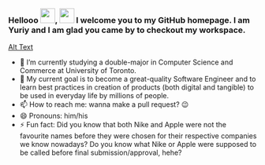 ### Hellooo <img src="https://raw.githubusercontent.com/MartinHeinz/MartinHeinz/master/wave.gif" width="30px">, <img src="https://tenor.com/view/red-panda-cute-paws-excited-happy-gif-16925412" width="30px"> I welcome you to my GitHub homepage. I am Yuriy and I am glad you came by to checkout my workspace.

<!--
**WhyTTea/WhyTTea** is a ✨ _special_ ✨ repository because its `README.md` (this file) appears on your GitHub profile.-->

[Alt Text](https://media.giphy.com/media/vFKqnCdLPNOKc/giphy.gif)

- 🔭 I’m currently studying a double-major in Computer Science and Commerce at University of Toronto.
- 🌱 My current goal is to become a great-quality Software Engineer and to learn best practices in creation of products (both digital and tangible) to be used in everyday life by millions of people.
- 📫 How to reach me: wanna make a pull request? 😉
- 😄 Pronouns: him/his
- ⚡ Fun fact: Did you know that both Nike and Apple were not the favourite names before they were chosen for their respective companies we know nowadays? Do you know what Nike or Apple were supposed to be called before final submission/approval, hehe? 

